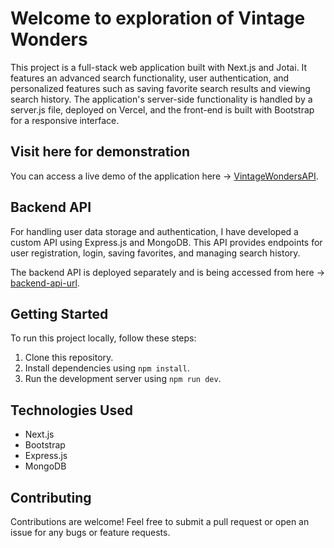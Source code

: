 # Welcome to exploration of Vintage Wonders

This project is a full-stack web application built with Next.js and Jotai. It features an advanced search functionality, user authentication, and personalized features such as saving favorite search results and viewing search history. The application's server-side functionality is handled by a server.js file, deployed on Vercel, and the front-end is built with Bootstrap for a responsive interface.

## Visit here for demonstration

You can access a live demo of the application here -> [VintageWondersAPI](https://vintagewonders.vercel.app).

## Backend API

For handling user data storage and authentication, I have developed a custom API using Express.js and MongoDB. This API provides endpoints for user registration, login, saving favorites, and managing search history.

The backend API is deployed separately and is being accessed from here -> [backend-api-url](https://your-backend-api.com).

## Getting Started

To run this project locally, follow these steps:

1. Clone this repository.
2. Install dependencies using `npm install`.
3. Run the development server using `npm run dev`.

## Technologies Used

- Next.js
- Bootstrap
- Express.js
- MongoDB

## Contributing

Contributions are welcome! Feel free to submit a pull request or open an issue for any bugs or feature requests.
